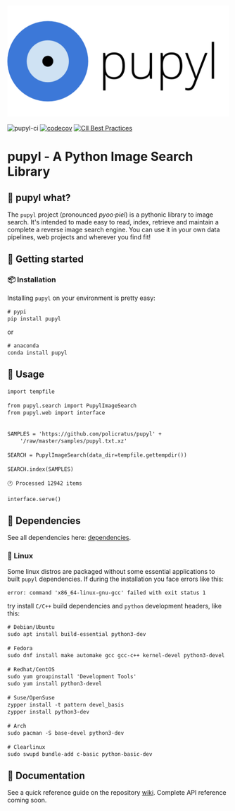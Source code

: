 
![pupyl](docs/pupyl.png)

![pupyl-ci](https://github.com/policratus/pupyl/workflows/pupyl-ci/badge.svg)
[![codecov](https://codecov.io/gh/policratus/pupyl/branch/master/graph/badge.svg)](https://codecov.io/gh/policratus/pupyl)
[![CII Best Practices](https://bestpractices.coreinfrastructure.org/projects/4325/badge)](https://bestpractices.coreinfrastructure.org/projects/4325)

# pupyl - A Python Image Search Library

## 🧿 pupyl what?
The `pupyl` project (pronounced _pyoo·piel_) is a pythonic library to image search. It's intended to made easy to read, index, retrieve and maintain a complete a reverse image search engine. You can use it in your own data pipelines, web projects and wherever you find fit!

## 🎉 Getting started
### 📦 Installation
Installing `pupyl` on your environment is pretty easy:
```
# pypi
pip install pupyl
```
or
```
# anaconda
conda install pupyl
```
## 🚸 Usage
```
import tempfile

from pupyl.search import PupylImageSearch
from pupyl.web import interface


SAMPLES = 'https://github.com/policratus/pupyl' +
    '/raw/master/samples/pupyl.txt.xz'

SEARCH = PupylImageSearch(data_dir=tempfile.gettempdir())

SEARCH.index(SAMPLES)

🕐 Processed 12942 items

interface.serve()
```

## 📌 Dependencies
See all dependencies here: [dependencies](https://github.com/policratus/pupyl/network/dependencies).

### 🐧 Linux
Some linux distros are packaged without some essential applications to built `pupyl` dependencies. If during the installation you face errors like this:
```
error: command 'x86_64-linux-gnu-gcc' failed with exit status 1
```
try install `C/C++` build dependencies and `python` development headers, like this:
```
# Debian/Ubuntu
sudo apt install build-essential python3-dev

# Fedora
sudo dnf install make automake gcc gcc-c++ kernel-devel python3-devel

# Redhat/CentOS
sudo yum groupinstall 'Development Tools'
sudo yum install python3-devel

# Suse/OpenSuse
zypper install -t pattern devel_basis
zypper install python3-dev

# Arch
sudo pacman -S base-devel python3-dev

# Clearlinux
sudo swupd bundle-add c-basic python-basic-dev
```

## 📝 Documentation
See a quick reference guide on the repository [wiki](https://github.com/policratus/pupyl/wiki). Complete API reference coming soon.

